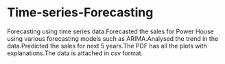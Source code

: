 # Time-series-Forecasting

Forecasting using time series data.Forecasted the sales for Power House using various forecasting models such as ARIMA.Analysed the trend in the data.Predicted the sales for next 5 years.The PDF has all the plots with explanations.The data is attached in csv format.

